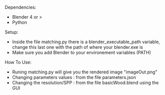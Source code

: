 Dependencies: 
  - Blender 4 or > 
  - Python  

Setup:
  - Inside the file matching.py there is a blender_executable_path variable, change this last one with the path of where your blender.exe is
  - Make sure you add Blender to your environement variables (PATH)

How To Use:
  - Runing matching.py will give you the rendered image "imageOut.png" 
  - Changing parameters values : from the file parameters.json
  - Changing the resolution/SPP : from the file basicWood.blend using the GUI

  
